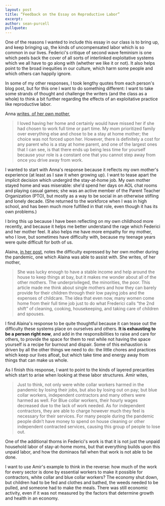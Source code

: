 ```yaml
---
layout: post
title: “Feedback on the Essay on Reproductive Labor”
excerpt: 
author: sean-purcell
pullquote:
---
```


One of the reasons I wanted to include this essay in our class is to bring up, and keep bringing up, the kinds of uncompensated labor which is so common in our lives. Federici's critique of second wave feminism is one which peels back the cover of all sorts of interlinked exploitative systems which we all have to go along with (whether we like it or not). It also helps point to the broad inequities in our culture, which harm some people and which others can happily ignore.

In some of my other responses, I took lengthy quotes from each person's blog post, but for this one I want to do something different: I want to take some strands of thought and challenge the writers (and the class as a whole) to think a bit further regarding the effects of an exploitative practice like reproductive labor.

Anna [writes, of her own mother](https://x151creativity.github.io/blog/2024/02/01/Wrasse-Federici-Article-Response.html),

>I loved having her home and certainly would have missed her if she had chosen to work full time or part time. My mom prioritized family over everything else and chose to be a stay at home mother; the choice was not forced upon her. However, there is definitely a cost for any parent who is a stay at home parent, and one of the largest ones that I can see, is that there ends up being less time for yourself because your role is a constant one that you cannot step away from once you drive away from work.

I wanted to start with Anna's response because it reflects my own mother's experience (at least as I saw it when growing up). I want to tease apart the implicit decision which undergird the stay-at-home job. My own mother stayed home and was miserable: she'd spend her days on AOL chat rooms and playing casual games; she was an active member of the Parent Teacher Organization (PTO), but mostly as a way to be social in an otherwise stifling and lonely decade. (She returned to the workforce when I was in high school, and has been much more fulfilled in that role, even though it has its own problems.)

I bring this up because I have been reflecting on my own childhood more recently, and because it helps me better understand the rage which Federici and her mother feel. It also helps me have more empathy for my mother, who I love, but sometimes have difficulty with, because my teenage years were quite difficult for both of us.

Alaina, [in her post](https://x151creativity.github.io/blog/2024/02/02/Johnson-The-Lockdown-Showed-How-the-Economy-Exploits-Women-She-Already-Knew.html), notes the difficulty expressed by her own mother during the pandemic, one which Alaina was able to assist with. She writes, of her mother,

>She was lucky enough to have a stable income and help around the house to keep things at bay, but it makes me wonder about all of the other mothers. The underprivileged, the minorities, the poor. This article made me think about single mothers and how they can barely provide for their children through their low paying jobs and the expenses of childcare. The idea that even now, many women come home from their full time job just to do what Frederici calls “the 2nd shift” of cleaning, cooking, housekeeping, and taking care of children and spouses.

I find Alaina's response to be quite thoughtful because it can tease out the difficulty these systems place on ourselves and others. **It is exhausting to be a person right now**, and add in the responsibilities to raise and care for others, to provide the space for them to rest while not having the space yourself is a recipe for burnout and dispair. Some of this exhaustion is driven by all the other things we need to do: the little chores and practices which keep our lives afloat, but which take time and energy away from things that can make us whole.

As I finish this response, I want to point to the kinds of layered precarities which start to arise when looking at these labor structures. Amir wites,

>Just to think, not only were white collar workers harmed in the pandemic by losing their jobs, but also by losing out on pay; but blue collar workers, independent contractors and many others were harmed as well. For Blue collar workers, their hourly wages decreased due to the lack of work needed. As for independent contractors, they are able to charge however much they feel is necessary for their services. For many people during the pandemic people didn’t have money to spend on house cleaning or other independent contracted services, causing this group of people to lose out.

One of the additional thorns in Federici's work is that it is not just the unpaid household labor of stay-at-home moms, but that everything builds upon this unpaid labor, and how the dominaos fall when that work is not able to be done.

I want to use Amir's example to think in the reverse: how much of the work for every sector is done by essential workers to make it possible for contractors, white collar and blue collar workers? The economy shut down, but children had to be fed and clothes and bathed, the weeds needed to be pulled, and someone had to make the meals. There was still economic activity, even if it was not measured by the factors that determine growth and health in an economy.